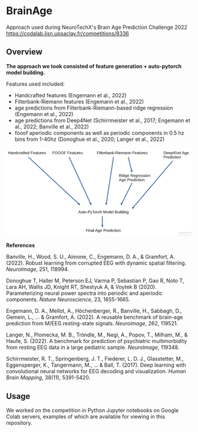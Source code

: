 # BrainAge
Approach used during NeuroTechX's Brain Age Prediction Challenge 2022 https://codalab.lisn.upsaclay.fr/competitions/8336

## Overview
**The approach we took consisted of feature generation + auto-pytorch model building.**

Features used included:

- Handcrafted features  (Engemann et al., 2022)
- Filterbank-Riemann features  (Engemann et al., 2022)
- age predictions from Filterbank-Riemann-based ridge regression (Engemann et al., 2022)
- age predictions from Deep4Net (Schirrmeister et al., 2017; Engemann et al., 2022; Banville et al., 2022) 
- fooof aperiodic components as well as periodic components in 0.5 hz bins from 1-40hz (Donoghue et al., 2020; Langer et al., 2022)

![Simple Visual](simpleVisual.png)

**References**

Banville, H., Wood, S. U., Aimone, C., Engemann, D. A., & Gramfort, A. (2022). Robust learning from corrupted EEG with dynamic spatial filtering. *NeuroImage*, 251, 118994.

Donoghue T, Haller M, Peterson EJ, Varma P, Sebastian P, Gao R, Noto T, Lara AH, Wallis JD, Knight RT, Shestyuk A, & Voytek B (2020). Parameterizing neural power spectra into periodic and aperiodic components. *Nature Neuroscience*, 23, 1655-1665.

Engemann, D. A., Mellot, A., Höchenberger, R., Banville, H., Sabbagh, D., Gemein, L., ... & Gramfort, A. (2022). A reusable benchmark of brain-age prediction from M/EEG resting-state signals. *Neuroimage*, 262, 119521.

Langer, N., Plomecka, M. B., Tröndle, M., Negi, A., Popov, T., Milham, M., & Haufe, S. (2022). A benchmark for prediction of psychiatric multimorbidity from resting EEG data in a large pediatric sample. *NeuroImage*, 119348.

Schirrmeister, R. T., Springenberg, J. T., Fiederer, L. D. J., Glasstetter, M., Eggensperger, K., Tangermann, M., ... & Ball, T. (2017). Deep learning with convolutional neural networks for EEG decoding and visualization. *Human Brain Mapping*, 38(11), 5391-5420.


## Usage
We worked on the competition in Python Jupyter notebooks on Google Colab servers, examples of which are available for viewing in this repository.
